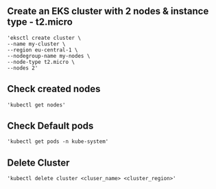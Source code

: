 ## Create an EKS cluster with 2 nodes & instance type - t2.micro
    'eksctl create cluster \
    --name my-cluster \
    --region eu-central-1 \
    --nodegroup-name my-nodes \
    --node-type t2.micro \
    --nodes 2'

## Check created nodes
    'kubectl get nodes' 
    
## Check Default pods
    'kubectl get pods -n kube-system'

## Delete Cluster
    'kubectl delete cluster <cluser_name> <cluster_region>'
